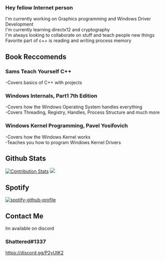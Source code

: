 ### Hey fellow Internet person

<!--
**ttvtempest17/ttvtempest17** is a ✨ _special_ ✨ repository because its `README.md` (this file) appears on your GitHub profile.

Here are some ideas to get you started:

- 🔭 I’m currently working on ...
- 🌱 I’m currently learning ...
- 👯 I’m looking to collaborate on ...
- 🤔 I’m looking for help with ...
- 💬 Ask me about ...
- 📫 How to reach me: ...
- 😄 Pronouns: ...
- ⚡ Fun fact: ...
-->
I'm currently working on Graphics programming and Windows Driver Development </br>
I'm currently learning directx12 and cryptography </br>
I'm always looking to collaborate on stuff and teach people new things </br>
Favorite part of c++ is reading and writing process memory </br>

## Book Reccomends 
### Sams Teach Yourself C++</br>
  -Covers basics of C++ with projects</br>
### Windows Internals, Part1 7th Edition</br>
  -Covers how the Windows Operating System handles everything</br>
  -Covers Threading, Registry, Handles, Process Structure and much more </br>
### Windows Kernel Programming, Pavel Yosifovich</br>
  -Covers how the Windows Kernel works</br>
  -Teaches you how to program Windows Kernel Drivers</br>

## Github Stats
[![Contribution Stats](https://github-contribution-stats.vercel.app/api/?username=ttvtempest17)](https://github.com/LordDashMe/github-contribution-stats/)
![](https://github.com/ttvtempest17/refactored-umbrella/blob/master/generated/languages.svg)
  
## Spotify
[![spotify-github-profile](https://spotify-github-profile.vercel.app/api/view?uid=noahjacoblynn&cover_image=true&theme=default)](https://github.com/kittinan/spotify-github-profile=100x100)

## Contact Me
Im available on discord 
### Shattered#1337 </br>
https://discord.gg/P2yUtK2
